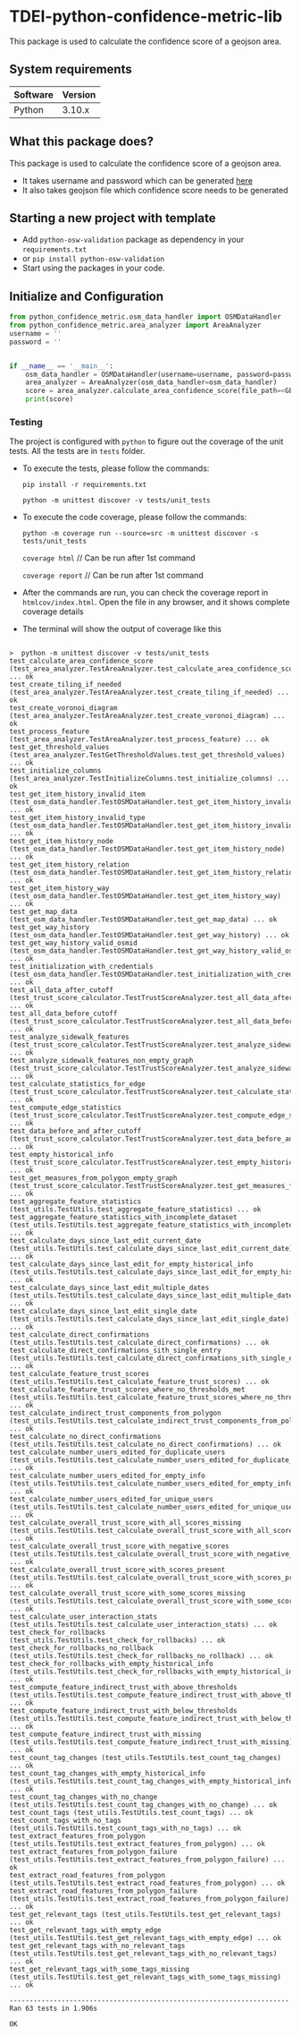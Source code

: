 # TDEI-python-confidence-metric-lib

This package is used to calculate the confidence score of a geojson area.


## System requirements

| Software | Version |
|----------|---------|
| Python   | 3.10.x  |

## What this package does?

This package is used to calculate the confidence score of a geojson area.
- It takes username and password which can be generated [here](https://www.openstreetmap.org/)
- It also takes geojson file which confidence score needs to be generated


## Starting a new project with template

- Add `python-osw-validation` package as dependency in your `requirements.txt`
- or `pip install python-osw-validation`
- Start using the packages in your code.

## Initialize and Configuration

```python
from python_confidence_metric.osm_data_handler import OSMDataHandler
from python_confidence_metric.area_analyzer import AreaAnalyzer
username = ''
password = ''


if __name__ == '__main__':
    osm_data_handler = OSMDataHandler(username=username, password=password)
    area_analyzer = AreaAnalyzer(osm_data_handler=osm_data_handler)
    score = area_analyzer.calculate_area_confidence_score(file_path=<GEOJSON_FILE_PATH>)
    print(score)
```

### Testing

The project is configured with `python` to figure out the coverage of the unit tests. All the tests are in `tests`
folder.

- To execute the tests, please follow the commands:

  `pip install -r requirements.txt`

  `python -m unittest discover -v tests/unit_tests`

- To execute the code coverage, please follow the commands:

  `python -m coverage run --source=src -m unittest discover -s tests/unit_tests`

  `coverage html` // Can be run after 1st command

  `coverage report` // Can be run after 1st command

- After the commands are run, you can check the coverage report in `htmlcov/index.html`. Open the file in any browser,
  and it shows complete coverage details
- The terminal will show the output of coverage like this

```shell

>  python -m unittest discover -v tests/unit_tests
test_calculate_area_confidence_score (test_area_analyzer.TestAreaAnalyzer.test_calculate_area_confidence_score) ... ok
test_create_tiling_if_needed (test_area_analyzer.TestAreaAnalyzer.test_create_tiling_if_needed) ... ok
test_create_voronoi_diagram (test_area_analyzer.TestAreaAnalyzer.test_create_voronoi_diagram) ... ok
test_process_feature (test_area_analyzer.TestAreaAnalyzer.test_process_feature) ... ok
test_get_threshold_values (test_area_analyzer.TestGetThresholdValues.test_get_threshold_values) ... ok
test_initialize_columns (test_area_analyzer.TestInitializeColumns.test_initialize_columns) ... ok
test_get_item_history_invalid_item (test_osm_data_handler.TestOSMDataHandler.test_get_item_history_invalid_item) ... ok
test_get_item_history_invalid_type (test_osm_data_handler.TestOSMDataHandler.test_get_item_history_invalid_type) ... ok
test_get_item_history_node (test_osm_data_handler.TestOSMDataHandler.test_get_item_history_node) ... ok
test_get_item_history_relation (test_osm_data_handler.TestOSMDataHandler.test_get_item_history_relation) ... ok
test_get_item_history_way (test_osm_data_handler.TestOSMDataHandler.test_get_item_history_way) ... ok
test_get_map_data (test_osm_data_handler.TestOSMDataHandler.test_get_map_data) ... ok
test_get_way_history (test_osm_data_handler.TestOSMDataHandler.test_get_way_history) ... ok
test_get_way_history_valid_osmid (test_osm_data_handler.TestOSMDataHandler.test_get_way_history_valid_osmid) ... ok
test_initialization_with_credentials (test_osm_data_handler.TestOSMDataHandler.test_initialization_with_credentials) ... ok
test_all_data_after_cutoff (test_trust_score_calculator.TestTrustScoreAnalyzer.test_all_data_after_cutoff) ... ok
test_all_data_before_cutoff (test_trust_score_calculator.TestTrustScoreAnalyzer.test_all_data_before_cutoff) ... ok
test_analyze_sidewalk_features (test_trust_score_calculator.TestTrustScoreAnalyzer.test_analyze_sidewalk_features) ... ok
test_analyze_sidewalk_features_non_empty_graph (test_trust_score_calculator.TestTrustScoreAnalyzer.test_analyze_sidewalk_features_non_empty_graph) ... ok
test_calculate_statistics_for_edge (test_trust_score_calculator.TestTrustScoreAnalyzer.test_calculate_statistics_for_edge) ... ok
test_compute_edge_statistics (test_trust_score_calculator.TestTrustScoreAnalyzer.test_compute_edge_statistics) ... ok
test_data_before_and_after_cutoff (test_trust_score_calculator.TestTrustScoreAnalyzer.test_data_before_and_after_cutoff) ... ok
test_empty_historical_info (test_trust_score_calculator.TestTrustScoreAnalyzer.test_empty_historical_info) ... ok
test_get_measures_from_polygon_empty_graph (test_trust_score_calculator.TestTrustScoreAnalyzer.test_get_measures_from_polygon_empty_graph) ... ok
test_aggregate_feature_statistics (test_utils.TestUtils.test_aggregate_feature_statistics) ... ok
test_aggregate_feature_statistics_with_incomplete_dataset (test_utils.TestUtils.test_aggregate_feature_statistics_with_incomplete_dataset) ... ok
test_calculate_days_since_last_edit_current_date (test_utils.TestUtils.test_calculate_days_since_last_edit_current_date) ... ok
test_calculate_days_since_last_edit_for_empty_historical_info (test_utils.TestUtils.test_calculate_days_since_last_edit_for_empty_historical_info) ... ok
test_calculate_days_since_last_edit_multiple_dates (test_utils.TestUtils.test_calculate_days_since_last_edit_multiple_dates) ... ok
test_calculate_days_since_last_edit_single_date (test_utils.TestUtils.test_calculate_days_since_last_edit_single_date) ... ok
test_calculate_direct_confirmations (test_utils.TestUtils.test_calculate_direct_confirmations) ... ok
test_calculate_direct_confirmations_sith_single_entry (test_utils.TestUtils.test_calculate_direct_confirmations_sith_single_entry) ... ok
test_calculate_feature_trust_scores (test_utils.TestUtils.test_calculate_feature_trust_scores) ... ok
test_calculate_feature_trust_scores_where_no_thresholds_met (test_utils.TestUtils.test_calculate_feature_trust_scores_where_no_thresholds_met) ... ok
test_calculate_indirect_trust_components_from_polygon (test_utils.TestUtils.test_calculate_indirect_trust_components_from_polygon) ... ok
test_calculate_no_direct_confirmations (test_utils.TestUtils.test_calculate_no_direct_confirmations) ... ok
test_calculate_number_users_edited_for_duplicate_users (test_utils.TestUtils.test_calculate_number_users_edited_for_duplicate_users) ... ok
test_calculate_number_users_edited_for_empty_info (test_utils.TestUtils.test_calculate_number_users_edited_for_empty_info) ... ok
test_calculate_number_users_edited_for_unique_users (test_utils.TestUtils.test_calculate_number_users_edited_for_unique_users) ... ok
test_calculate_overall_trust_score_with_all_scores_missing (test_utils.TestUtils.test_calculate_overall_trust_score_with_all_scores_missing) ... ok
test_calculate_overall_trust_score_with_negative_scores (test_utils.TestUtils.test_calculate_overall_trust_score_with_negative_scores) ... ok
test_calculate_overall_trust_score_with_scores_present (test_utils.TestUtils.test_calculate_overall_trust_score_with_scores_present) ... ok
test_calculate_overall_trust_score_with_some_scores_missing (test_utils.TestUtils.test_calculate_overall_trust_score_with_some_scores_missing) ... ok
test_calculate_user_interaction_stats (test_utils.TestUtils.test_calculate_user_interaction_stats) ... ok
test_check_for_rollbacks (test_utils.TestUtils.test_check_for_rollbacks) ... ok
test_check_for_rollbacks_no_rollback (test_utils.TestUtils.test_check_for_rollbacks_no_rollback) ... ok
test_check_for_rollbacks_with_empty_historical_info (test_utils.TestUtils.test_check_for_rollbacks_with_empty_historical_info) ... ok
test_compute_feature_indirect_trust_with_above_thresholds (test_utils.TestUtils.test_compute_feature_indirect_trust_with_above_thresholds) ... ok
test_compute_feature_indirect_trust_with_below_thresholds (test_utils.TestUtils.test_compute_feature_indirect_trust_with_below_thresholds) ... ok
test_compute_feature_indirect_trust_with_missing (test_utils.TestUtils.test_compute_feature_indirect_trust_with_missing) ... ok
test_count_tag_changes (test_utils.TestUtils.test_count_tag_changes) ... ok
test_count_tag_changes_with_empty_historical_info (test_utils.TestUtils.test_count_tag_changes_with_empty_historical_info) ... ok
test_count_tag_changes_with_no_change (test_utils.TestUtils.test_count_tag_changes_with_no_change) ... ok
test_count_tags (test_utils.TestUtils.test_count_tags) ... ok
test_count_tags_with_no_tags (test_utils.TestUtils.test_count_tags_with_no_tags) ... ok
test_extract_features_from_polygon (test_utils.TestUtils.test_extract_features_from_polygon) ... ok
test_extract_features_from_polygon_failure (test_utils.TestUtils.test_extract_features_from_polygon_failure) ... ok
test_extract_road_features_from_polygon (test_utils.TestUtils.test_extract_road_features_from_polygon) ... ok
test_extract_road_features_from_polygon_failure (test_utils.TestUtils.test_extract_road_features_from_polygon_failure) ... ok
test_get_relevant_tags (test_utils.TestUtils.test_get_relevant_tags) ... ok
test_get_relevant_tags_with_empty_edge (test_utils.TestUtils.test_get_relevant_tags_with_empty_edge) ... ok
test_get_relevant_tags_with_no_relevant_tags (test_utils.TestUtils.test_get_relevant_tags_with_no_relevant_tags) ... ok
test_get_relevant_tags_with_some_tags_missing (test_utils.TestUtils.test_get_relevant_tags_with_some_tags_missing) ... ok

----------------------------------------------------------------------
Ran 63 tests in 1.906s

OK


```